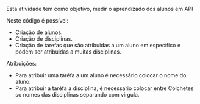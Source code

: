 Esta atividade tem como objetivo, medir o aprendizado dos alunos em API

Neste código é possível:

- Criação de alunos.
- Criação de disciplinas.
- Criação de tarefas que são atribuidas a um aluno em específico e podem ser atribuidas a muitas disciplinas.

Atribuições:

- Para atribuir uma taréfa a um aluno é necessário colocar o nome do aluno.
- Para atribuir a taréfa a disciplina, é necessario colocar entre Colchetes so nomes das disciplinas separando
com virgula.
